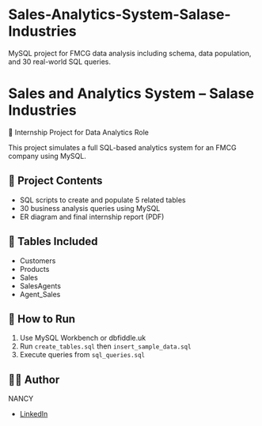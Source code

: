 # Sales-Analytics-System-Salase-Industries
MySQL project for FMCG data analysis including schema, data population, and 30 real-world SQL queries.
# Sales and Analytics System – Salase Industries

🎯 Internship Project for Data Analytics Role

This project simulates a full SQL-based analytics system for an FMCG company using MySQL.

## 📁 Project Contents
- SQL scripts to create and populate 5 related tables
- 30 business analysis queries using MySQL
- ER diagram and final internship report (PDF)

## 🧩 Tables Included
- Customers
- Products
- Sales
- SalesAgents
- Agent_Sales

## 📌 How to Run
1. Use MySQL Workbench or dbfiddle.uk
2. Run `create_tables.sql` then `insert_sample_data.sql`
3. Execute queries from `sql_queries.sql`

## 🧑‍💼 Author
NANCY 
- [LinkedIn](https://www.linkedin.com/in/nancy2601)


